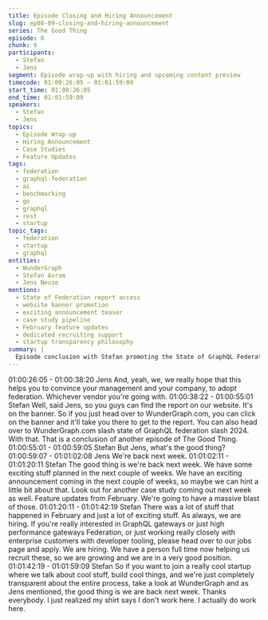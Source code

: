 ```yaml
---
title: Episode Closing and Hiring Announcement
slug: ep08-09-closing-and-hiring-announcement
series: The Good Thing
episode: 8
chunk: 9
participants:
  - Stefan
  - Jens
segment: Episode wrap-up with hiring and upcoming content preview
timecode: 01:00:26:05 – 01:01:59:09
start_time: 01:00:26:05
end_time: 01:01:59:09
speakers:
  - Stefan
  - Jens
topics:
  - Episode Wrap-up
  - Hiring Announcement
  - Case Studies
  - Feature Updates
tags:
  - federation
  - graphql-federation
  - ai
  - benchmarking
  - go
  - graphql
  - rest
  - startup
topic_tags:
  - federation
  - startup
  - graphql
entities:
  - WunderGraph
  - Stefan Avram
  - Jens Neuse
mentions:
  - State of Federation report access
  - website banner promotion
  - exciting announcement teaser
  - case study pipeline
  - February feature updates
  - dedicated recruiting support
  - startup transparency philosophy
summary: |
  Episode conclusion with Stefan promoting the State of GraphQL Federation report and announcing active hiring across the organization. Discussion of upcoming content including case studies, feature announcements, and team growth with dedicated recruiting support, emphasizing WunderGraph's transparency and growth trajectory.
---
```


01:00:26:05 - 01:00:38:20
Jens
And, yeah, we, we really hope that this helps you to convince your management and your
company, to adopt federation. Whichever vendor you're going with.
01:00:38:22 - 01:00:55:01
Stefan
Well, said Jens, so you guys can find the report on our website. It's on the banner. So if you just
head over to WunderGraph.com, you can click on the banner and it'll take you there to get to the
report. You can also head over to WunderGraph.com slash state of GraphQL federation slash
2024. With that. That is a conclusion of another episode of The Good Thing.
01:00:55:01 - 01:00:59:05
Stefan
But Jens, what's the good thing?
01:00:59:07 - 01:01:02:08
Jens
We're back next week.
01:01:02:11 - 01:01:20:11
Stefan
The good thing is we're back next week. We have some exciting stuff planned in the next couple
of weeks. We have an exciting announcement coming in the next couple of weeks, so maybe
we can hint a little bit about that. Look out for another case study coming out next week as well.
Feature updates from February. We're going to have a massive blast of those.
01:01:20:11 - 01:01:42:19
Stefan
There was a lot of stuff that happened in February and just a lot of exciting stuff. As always, we
are hiring. If you're really interested in GraphQL gateways or just high performance gateways
Federation, or just working really closely with enterprise customers with developer tooling,
please head over to our jobs page and apply. We are hiring. We have a person full time now
helping us recruit these, so we are growing and we are in a very good position.
01:01:42:19 - 01:01:59:09
Stefan
So if you want to join a really cool startup where we talk about cool stuff, build cool things, and
we're just completely transparent about the entire process, take a look at WunderGraph and as
Jens mentioned, the good thing is we are back next week. Thanks everybody. I just realized my
shirt says I don't work here. I actually do work here.